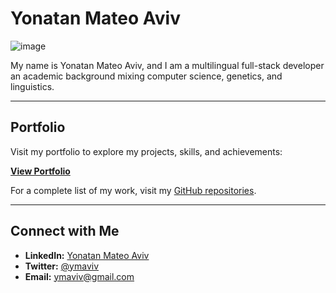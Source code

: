# Yonatan Mateo Aviv

![image](https://github.com/user-attachments/assets/5771b2f7-6e1f-46db-816e-3cd3e708d3c5)

My name is Yonatan Mateo Aviv, and I am a multilingual full-stack developer an academic background mixing computer science, genetics, and linguistics.

---

## Portfolio

Visit my portfolio to explore my projects, skills, and achievements:

[**View Portfolio**](https://ymaviv.netlify.app/)

For a complete list of my work, visit my [GitHub repositories](https://github.com/intercalaris/).

---

## Connect with Me

- **LinkedIn:** [Yonatan Mateo Aviv](https://www.linkedin.com/in/yonatanaviv/)
- **Twitter:** [@ymaviv](https://twitter.com/ymaviv)
- **Email:** [ymaviv@gmail.com](mailto:ymaviv@gmail.com)
